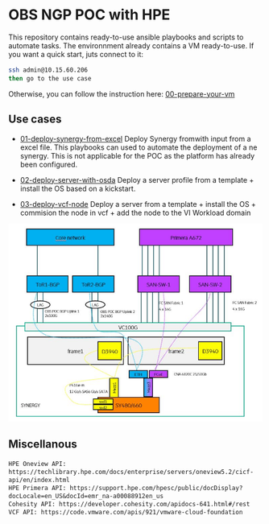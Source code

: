# OBS NGP POC with HPE

This repository contains ready-to-use ansible playbooks and scripts to automate tasks.
The environnment already contains a VM ready-to-use. If you want a quick start, juts connect to it:
```bash
ssh admin@10.15.60.206
then go to the use case
```
Otherwise, you can follow the instruction here: [00-prepare-your-vm](00-prepare-your-vm/README.md)

## Use cases
- [01-deploy-synergy-from-excel](01-deploy-synergy-from-excel/README.md)
Deploy Synergy fromwith input from a excel file. This playbooks can used to automate the deployment of a ne synergy. This is not applicable for the POC as the platform has already been configured. 

- [02-deploy-server-with-osda](02-deploy-server-with-osda/README.md)
Deploy a server profile from a template + install the OS based on a kickstart.

- [03-deploy-vcf-node](03-deploy-vcf-node/README.md)
Deploy a server from a template + install the OS + commision the node in vcf + add the node to the VI Workload domain



![General workflow](images/general-workflow.png)

## Miscellanous

```
HPE Oneview API: https://techlibrary.hpe.com/docs/enterprise/servers/oneview5.2/cicf-api/en/index.html
HPE Primera API: https://support.hpe.com/hpesc/public/docDisplay?docLocale=en_US&docId=emr_na-a00088912en_us
Cohesity API: https://developer.cohesity.com/apidocs-641.html#/rest
VCF API: https://code.vmware.com/apis/921/vmware-cloud-foundation
```
